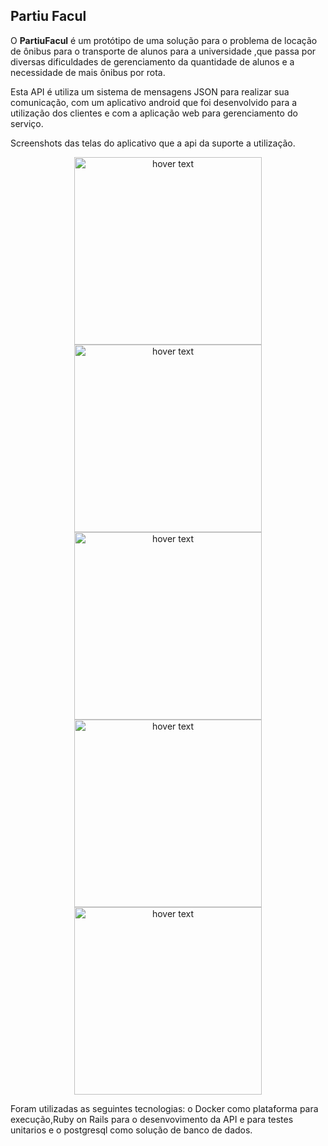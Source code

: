 ## Partiu Facul

O **PartiuFacul** é um protótipo de uma  solução para o problema  de locação de ônibus para o transporte de alunos para a universidade ,que passa  por diversas dificuldades de gerenciamento da quantidade de alunos e a necessidade de mais ônibus por rota.

Esta API é utiliza um sistema de mensagens JSON para realizar sua comunicação, com um aplicativo android que foi desenvolvido para a utilização dos clientes e com a aplicação web para gerenciamento do serviço.

Screenshots das telas do aplicativo que a api da suporte a utilização.

<p align="center">
  
  <img src="https://github.com/irahel/PartiuFacul/blob/master/Telas/photo5154807276530411543.jpg" width="300" title="hover text">
   <img src="https://github.com/irahel/PartiuFacul/blob/master/Telas/photo5152129519040178158.jpg" width="300" title="hover text">
  <img src="https://github.com/irahel/PartiuFacul/blob/master/Telas/photo5154807276530411545.jpg" width="300" title="hover text">
    <img src="https://github.com/irahel/PartiuFacul/blob/master/Telas/photo5154807276530411546.jpg" width="300" title="hover text">
    <img src="  https://github.com/irahel/PartiuFacul/blob/master/Telas/photo5152129519040178157.jpg" width="300" title="hover text">

</p>


Foram utilizadas as seguintes tecnologias: o Docker como plataforma para execução,Ruby on Rails para o desenvovimento da API e para testes unitarios e o postgresql como solução de banco de dados.
